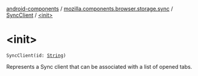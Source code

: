 [android-components](../../index.md) / [mozilla.components.browser.storage.sync](../index.md) / [SyncClient](index.md) / [&lt;init&gt;](./-init-.md)

# &lt;init&gt;

`SyncClient(id: `[`String`](https://kotlinlang.org/api/latest/jvm/stdlib/kotlin/-string/index.html)`)`

Represents a Sync client that can be associated with a list of opened tabs.

